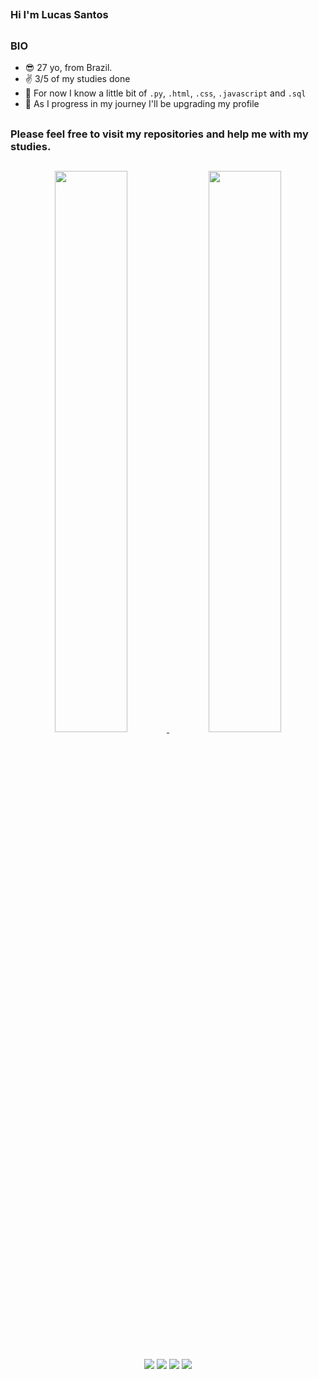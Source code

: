 ##

### Hi I'm Lucas Santos

##

### BIO

- 😎 27 yo, from Brazil.
- ✌️ 3/5 of my studies done
- 🐍 For now I know a little bit of `.py`, `.html`, `.css`, `.javascript` and `.sql`
- 🔭 As I progress in my journey I'll be upgrading my profile

##

### Please feel free to visit my repositories and help me with my studies.

##

<div align="center">
  <a href="https://www.linkedin.com/in/lucas-jos%C3%A9-alves-dos-santos-769730249" target="_blank">
  <img width="48%" src="https://github-readme-stats.vercel.app/api?username=lucossantos&show_icons=true&theme=vue&include_all_commits=true&count_private=true"/>
  <img width="48%" src="https://github-readme-stats.vercel.app/api/top-langs/?username=lucossantos&layout=compact&langs_count=7&theme=vue"/>
</div>

##

<div align="center">
  <a href="https://instagram.com/olucossantos" target="_blank"><img src="https://img.shields.io/badge/-Instagram-%23E4405F?style=for-the-badge&logo=instagram&logoColor=white" target="_blank"></a>
  <a href="https://discordapp.com/users/Lucos#9801" target="_blank"><img src="https://img.shields.io/badge/Discord-7289DA?style=for-the-badge&logo=discord&logoColor=white" target="_blank"></a> 
  <a href = "mailto:lucasjosealvessantos@gmail.com"><img src="https://img.shields.io/badge/-Gmail-%23333?style=for-the-badge&logo=gmail&logoColor=white" target="_blank"></a>
  <a href="https://www.linkedin.com/in/lucas-jos%C3%A9-alves-dos-santos-769730249" target="_blank"><img src="https://img.shields.io/badge/-LinkedIn-%230077B5?style=for-the-badge&logo=linkedin&logoColor=white" target="_blank"></a>
</div>
